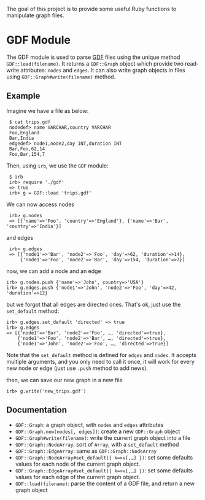 The goal of this project is to provide some useful Ruby functions to manipulate
graph files.

GDF Module
==========

The GDF module is used to parse
[GDF](http://guess.wikispot.org/The_GUESS_.gdf_format) files using the unique method
`GDF::load(filename)`. It returns a `GDF::Graph` object which provide two
read-write attributes: `nodes` and `edges`. It can also write graph objects in files
using `GDF::Graph#write(filename)` method.

Example
-------

Imagine we have a file as below:

     $ cat trips.gdf
     nodedef> name VARCHAR,country VARCHAR
     Foo,England
     Bar,India
     edgedef> node1,node2,day INT,duration INT
     Bar,Foo,62,14
     Foo,Bar,154,7

Then, using `irb`, we use the `GDF` module:

     $ irb
     irb> require './gdf'
     => true
     irb> g = GDF::load 'trips.gdf'

We can now access nodes

     irb> g.nodes
     => [{'name'=>'Foo', 'country'=>'England'}, {'name'=>'Bar', 'country'=>'India'}]
     
and edges

     irb> g.edges
     => [{'node1'=>'Bar', 'node2'=>'Foo', 'day'=>62, 'duration'=>14},
         {'node1'=>'Foo', 'node2'=>'Bar', 'day'=>154, 'duration'=>7}]

now, we can add a node and an edge

    irb> g.nodes.push {'name'=>'John', country=>'USA'}
    irb> g.edges.push {'node1'=>'John', 'node2'=>'Foo', 'day'=>42, 'duration'=>12}

but we forgot that all edges are directed ones. That's ok, just use
the `set_default` method:

    irb> g.edges.set_default 'directed' => true
    irb> g.edges
    => [{'node1'=>'Bar', 'node2'=>'Foo', …, 'directed'=>true},
        {'node1'=>'Foo', 'node2'=>'Bar', …, 'directed'=>true},
        {'node1'=>'John', 'node2'=>'Foo', …, 'directed'=>true}]

Note that the `set_default` method is defined for `edges` and `nodes`. It
accepts multiple arguments, and you only need to call it once, it will work for
every new node or edge (just use `.push` method to add news).

then, we can save our new graph in a new file

    irb> g.write('new_trips.gdf')


Documentation
-------------

- `GDF::Graph`: a graph object, with `nodes` and `edges` attributes
- `GDF::Graph.new(nodes[, edges])`: create a new `GDF::Graph` object
- `GDF::Graph#write(filename)`: write the current graph object into a file
- `GDF::Graph::NodeArray`: sort of `Array`, with a `set_default` method
- `GDF::Graph::EdgeArray`: same as `GDF::Graph::NodeArray`
- `GDF::Graph::NodeArray#set_default({ k=>v[,…] })`: set some defaults values
  for each node of the current graph object.
- `GDF::Graph::EdgeArray#set_default({ k=>v[,…] })`: set some defaults values
  for each edge of the current graph object.
- `GDF::load(filename)`: parse the content of a GDF file, and return a new graph object

